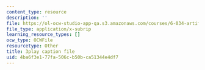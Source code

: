 ```yaml
---
content_type: resource
description: ''
file: https://ol-ocw-studio-app-qa.s3.amazonaws.com/courses/6-034-artificial-intelligence-fall-2010/4ba6f3e177fa506cb50bca51344e4df7_uXt8qF2Zzfo.vtt
file_type: application/x-subrip
learning_resource_types: []
ocw_type: OCWFile
resourcetype: Other
title: 3play caption file
uid: 4ba6f3e1-77fa-506c-b50b-ca51344e4df7
---
```

